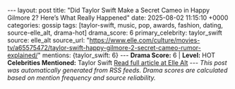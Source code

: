 --- layout: post title: "Did Taylor Swift Make a Secret Cameo in Happy Gilmore 2? Here’s What Really Happened" date: 2025-08-02 11:15:10 +0000 categories: gossip tags: [taylor-swift, music, pop, awards, fashion, dating, source-elle_alt, drama-hot] drama_score: 6 primary_celebrity: taylor_swift source: elle_alt source_url: "https://www.elle.com/culture/movies-tv/a65575472/taylor-swift-happy-gilmore-2-secret-cameo-rumor-explained/" mentions: {taylor_swift: 6} --- **Drama Score:** 6 | **Level:** HOT **Celebrities Mentioned:** Taylor Swift [Read full article at Elle Alt](https://www.elle.com/culture/movies-tv/a65575472/taylor-swift-happy-gilmore-2-secret-cameo-rumor-explained/) --- *This post was automatically generated from RSS feeds. Drama scores are calculated based on mention frequency and source reliability.*